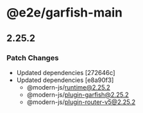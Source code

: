 # @e2e/garfish-main

## 2.25.2

### Patch Changes

- Updated dependencies [272646c]
- Updated dependencies [e8a90f3]
  - @modern-js/runtime@2.25.2
  - @modern-js/plugin-garfish@2.25.2
  - @modern-js/plugin-router-v5@2.25.2
